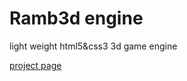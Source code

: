 Ramb3d engine
========

light weight html5&css3 3d game engine

[project page](http://gbox3d.github.io/Ramb3D/)
